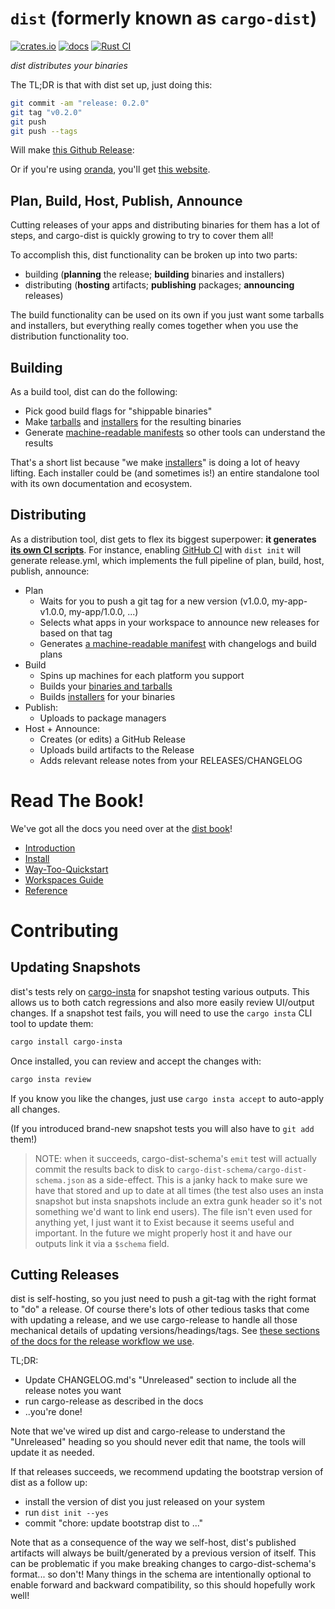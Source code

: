 <div class="oranda-hide">

# `dist` (formerly known as `cargo-dist`)

</div>

[![crates.io](https://img.shields.io/crates/v/cargo-dist.svg)](https://crates.io/crates/cargo-dist)
[![docs](https://docs.rs/cargo-dist/badge.svg)](https://docs.rs/cargo-dist)
[![Rust CI](https://github.com/axodotdev/cargo-dist/workflows/Rust%20CI/badge.svg?branch=main)](https://github.com/axodotdev/cargo-dist/actions/workflows/ci.yml)

*dist distributes your binaries*

The TL;DR is that with dist set up, just doing this:

```sh
git commit -am "release: 0.2.0"
git tag "v0.2.0"
git push
git push --tags
```

Will make [this Github Release](https://github.com/axodotdev/axolotlsay/releases/tag/v0.2.0):

Or if you're using [oranda](https://opensource.axo.dev/oranda/), you'll get [this website](https://opensource.axo.dev/axolotlsay/).


## Plan, Build, Host, Publish, Announce

Cutting releases of your apps and distributing binaries for them has a lot of steps, and cargo-dist is quickly growing to try to cover them all!

To accomplish this, dist functionality can be broken up into two parts:

* building (**planning** the release; **building** binaries and installers)
* distributing (**hosting** artifacts; **publishing** packages; **announcing** releases)

The build functionality can be used on its own if you just want some tarballs and installers, but everything really comes together when you use the distribution functionality too.


## Building

As a build tool, dist can do the following:

* Pick good build flags for "shippable binaries"
* Make [tarballs][] and [installers][] for the resulting binaries
* Generate [machine-readable manifests][manifest] so other tools can understand the results

That's a short list because "we make [installers][]" is doing a lot of heavy lifting. Each installer could be (and sometimes is!) an entire standalone tool with its own documentation and ecosystem.


## Distributing

As a distribution tool, dist gets to flex its biggest superpower: **it generates [its own CI scripts][ci-providers]**. For instance, enabling [GitHub CI][ci-providers] with `dist init` will generate release.yml, which implements the full pipeline of plan, build, host, publish, announce:

* Plan
    * Waits for you to push a git tag for a new version (v1.0.0, my-app-v1.0.0, my-app/1.0.0, ...)
    * Selects what apps in your workspace to announce new releases for based on that tag
    * Generates [a machine-readable manifest][manifest] with changelogs and build plans
* Build
    * Spins up machines for each platform you support
    * Builds your [binaries and tarballs][tarballs]
    * Builds [installers][] for your binaries
* Publish:
    * Uploads to package managers
* Host + Announce:
    * Creates (or edits) a GitHub Release
    * Uploads build artifacts to the Release
    * Adds relevant release notes from your RELEASES/CHANGELOG

[tarballs]: https://opensource.axo.dev/cargo-dist/book/artifacts/archives.html
[installers]: https://opensource.axo.dev/cargo-dist/book/installers/index.html
[manifest]: https://opensource.axo.dev/cargo-dist/book/reference/schema.html
[ci-providers]: https://opensource.axo.dev/cargo-dist/book/ci/index.html

# Read The Book!

We've got all the docs you need over at the [dist book](https://axodotdev.github.io/cargo-dist/book/)!

* [Introduction](https://opensource.axo.dev/cargo-dist/book/introduction.html)
* [Install](https://opensource.axo.dev/cargo-dist/book/install.html)
* [Way-Too-Quickstart](https://opensource.axo.dev/cargo-dist/book/quickstart/index.html)
* [Workspaces Guide](https://opensource.axo.dev/cargo-dist/book/workspaces/index.html)
* [Reference](https://opensource.axo.dev/cargo-dist/book/reference/index.html)

<div class="oranda-hide">

# Contributing

## Updating Snapshots

dist's tests rely on [cargo-insta](https://crates.io/crates/cargo-insta) for snapshot testing various
outputs. This allows us to both catch regressions and also more easily review UI/output changes. If a snapshot
test fails, you will need to use the `cargo insta` CLI tool to update them:

```sh
cargo install cargo-insta
```

Once installed, you can review and accept the changes with:

```sh
cargo insta review
```

If you know you like the changes, just use `cargo insta accept` to auto-apply all changes.

(If you introduced brand-new snapshot tests you will also have to `git add` them!)

> NOTE: when it succeeds, cargo-dist-schema's `emit` test will actually commit the results back to disk to `cargo-dist-schema/cargo-dist-schema.json` as a side-effect. This is a janky hack to make sure we have that stored and up to date at all times (the test also uses an insta snapshot but insta snapshots include an extra gunk header so it's not something we'd want to link end users). The file isn't even used for anything yet, I just want it to Exist because it seems useful and important. In the future we might properly host it and have our outputs link it via a `$schema` field.

## Cutting Releases

dist is self-hosting, so you just need to push a git-tag with the right format to "do" a release. Of course there's lots of other tedious tasks that come with updating a release, and we use cargo-release to handle all those mechanical details of updating versions/headings/tags. See [these sections of the docs for the release workflow we use](https://opensource.axo.dev/cargo-dist/book/workspaces/cargo-release-guide.html#using-cargo-release-with-pull-requests).

TL;DR:

* Update CHANGELOG.md's "Unreleased" section to include all the release notes you want
* run cargo-release as described in the docs
* ..you're done!

Note that we've wired up dist and cargo-release to understand the "Unreleased" heading so you
should never edit that name, the tools will update it as needed.

If that releases succeeds, we recommend updating the bootstrap version of dist as a follow up:

* install the version of dist you just released on your system
* run `dist init --yes`
* commit "chore: update bootstrap dist to ..."

Note that as a consequence of the way we self-host, dist's published artifacts will always be built/generated by a previous version of itself. This can be problematic if you make breaking changes to cargo-dist-schema's format... so don't! Many things in the schema are intentionally optional to enable forward and backward compatibility, so this should hopefully work well!

</div>
